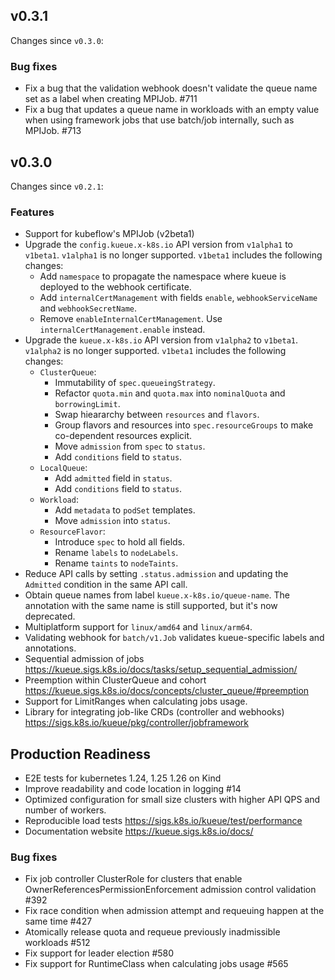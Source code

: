 ## v0.3.1

Changes since `v0.3.0`:

### Bug fixes

- Fix a bug that the validation webhook doesn't validate the queue name set as a label when creating MPIJob. #711
- Fix a bug that updates a queue name in workloads with an empty value when using framework jobs that use batch/job internally, such as MPIJob. #713

## v0.3.0

Changes since `v0.2.1`:

### Features

- Support for kubeflow's MPIJob (v2beta1)
- Upgrade the `config.kueue.x-k8s.io` API version from `v1alpha1` to `v1beta1`. `v1alpha1` is no longer supported.
  `v1beta1` includes the following changes:
  - Add `namespace` to propagate the namespace where kueue is deployed to the webhook certificate.
  - Add `internalCertManagement` with fields `enable`, `webhookServiceName` and `webhookSecretName`.
  - Remove `enableInternalCertManagement`. Use `internalCertManagement.enable` instead.
- Upgrade the `kueue.x-k8s.io` API version from `v1alpha2` to `v1beta1`.
  `v1alpha2` is no longer supported.
  `v1beta1` includes the following changes:
  - `ClusterQueue`:
    - Immutability of `spec.queueingStrategy`.
    - Refactor `quota.min` and `quota.max` into `nominalQuota` and `borrowingLimit`.
    - Swap hieararchy between `resources` and `flavors`.
    - Group flavors and resources into `spec.resourceGroups` to make
      co-dependent resources explicit.
    - Move `admission` from `spec` to `status`.
    - Add `conditions` field to `status`.
  - `LocalQueue`:
    - Add `admitted` field in `status`.
    - Add `conditions` field to `status`.
  - `Workload`:
    - Add `metadata` to `podSet` templates.
    - Move `admission` into `status`.
  - `ResourceFlavor`:
    - Introduce `spec` to hold all fields.
    - Rename `labels` to `nodeLabels`.
    - Rename `taints` to `nodeTaints`.
- Reduce API calls by setting `.status.admission` and updating the `Admitted` condition in the same API call.
- Obtain queue names from label `kueue.x-k8s.io/queue-name`. The annotation with
  the same name is still supported, but it's now deprecated.
- Multiplatform support for `linux/amd64` and `linux/arm64`.
- Validating webhook for `batch/v1.Job` validates kueue-specific labels and
  annotations.
- Sequential admission of jobs https://kueue.sigs.k8s.io/docs/tasks/setup_sequential_admission/
- Preemption within ClusterQueue and cohort https://kueue.sigs.k8s.io/docs/concepts/cluster_queue/#preemption
- Support for LimitRanges when calculating jobs usage.
- Library for integrating job-like CRDs (controller and webhooks) https://sigs.k8s.io/kueue/pkg/controller/jobframework

## Production Readiness

- E2E tests for kubernetes 1.24, 1.25 1.26 on Kind
- Improve readability and code location in logging #14
- Optimized configuration for small size clusters with higher API QPS and number
  of workers.
- Reproducible load tests https://sigs.k8s.io/kueue/test/performance
- Documentation website https://kueue.sigs.k8s.io/docs/

### Bug fixes

- Fix job controller ClusterRole for clusters that enable OwnerReferencesPermissionEnforcement admission control validation #392
- Fix race condition when admission attempt and requeuing happen at the same time #427
- Atomically release quota and requeue previously inadmissible workloads #512
- Fix support for leader election #580
- Fix support for RuntimeClass when calculating jobs usage #565

